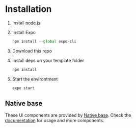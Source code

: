 # Installation

1. Install [node.js](https://nodejs.org/en/)
2. Install Expo

   ```jsx
   npm install --global expo-cli
   ```

3. Download this repo
4. Install deps on your template folder

   ```jsx
   npm install
   ```

5. Start the environtment

   ```jsx
   expo start
   ```

## Native base
These UI components are provided by [Native base](https://nativebase.io/).
Check the [documentation](https://docs.nativebase.io/?utm_source=HomePage&utm_medium=header&utm_campaign=NativeBase_3) for usage and more components.

